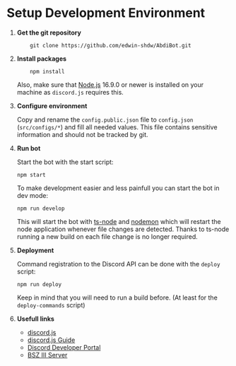 # Setup Development Environment

1. **Get the git repository**

    ```shell
        git clone https://github.com/edwin-shdw/AbdiBot.git
    ```

2. **Install packages**

    ```shell
        npm install
    ```
    Also, make sure that [Node.js](https://nodejs.org/) 16.9.0 or newer is installed on your machine
    as `discord.js` requires this.

3. **Configure environment**
    
    Copy and rename the `config.public.json` file to `config.json` (`src/configs/*`) and fill all
    needed values. This file contains sensitive information and should not be tracked by git.

4. **Run bot**

    Start the bot with the start script:
    ```shell
    npm start
    ```

    To make development easier and less painfull you can start the bot in dev mode:
    ```shell
    npm run develop
    ```
    This will start the bot with [ts-node](https://www.npmjs.com/package/ts-node) and
    [nodemon](https://www.npmjs.com/package/nodemon) which will restart the node application
    whenever file changes are detected. Thanks to ts-node running a new build on each file change
    is no longer required.

5. **Deployment**

    Command registration to the Discord API can be done with the `deploy` script:
    ```shell
    npm run deploy
    ```
    Keep in mind that you will need to run a build before. (At least for the `deploy-commands`
    script)

6. **Usefull links**
    - [discord.js](https://discord.js.org/#/)
    - [discord.js Guide](https://discordjs.guide/#before-you-begin)
    - [Discord Developer Portal](https://discord.com/developers)
    - [BSZ III Server](https://discord.com/invite/Hp6v3ry7Us)
